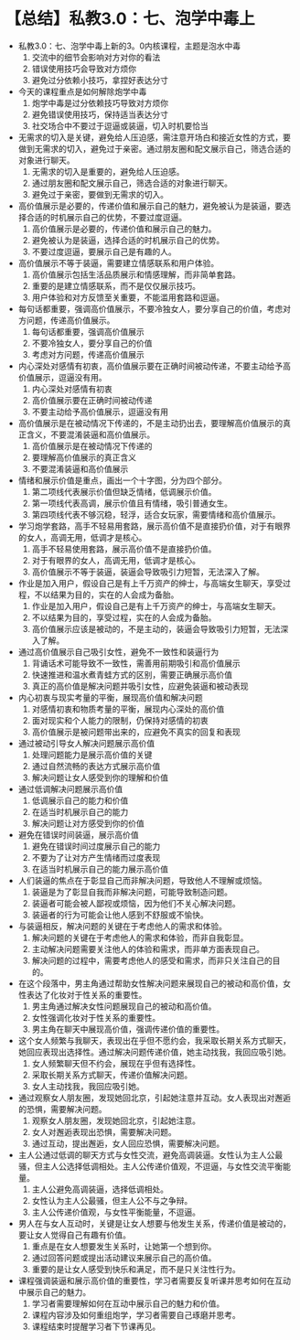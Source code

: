 # 【总结】私教3.0：七、泡学中毒上

-   私教3.0：七、泡学中毒上新的3。0内核课程，主题是泡水中毒
    1.  交流中的细节会影响对方对你的看法
    2.  错误使用技巧会导致对方烦你
    3.  避免过分依赖小技巧，拿捏好表达分寸
-   今天的课程重点是如何解除炮学中毒
    1.  炮学中毒是过分依赖技巧导致对方烦你
    2.  避免错误使用技巧，保持适当表达分寸
    3.  社交场合中不要过于逗逼或装逼，切入时机要恰当
-   无需求的切入是关键，避免给人压迫感，需注意开场白和接近女性的方式，要做到无需求的切入，避免过于亲密。通过朋友圈和配文展示自己，筛选合适的对象进行聊天。
    1.  无需求的切入是重要的，避免给人压迫感。
    2.  通过朋友圈和配文展示自己，筛选合适的对象进行聊天。
    3.  避免过于亲密，要做到无需求的切入。
-   高价值展示是必要的，传递价值和展示自己的魅力，避免被认为是装逼，要选择合适的时机展示自己的优势，不要过度逗逼。
    1.  高价值展示是必要的，传递价值和展示自己的魅力。
    2.  避免被认为是装逼，选择合适的时机展示自己的优势。
    3.  不要过度逗逼，要展示自己是有趣的人。
-   高价值展示不等于装逼，需要建立情感联系和用户体验。
    1.  高价值展示包括生活品质展示和情感理解，而非简单套路。
    2.  重要的是建立情感联系，而不是仅仅展示技巧。
    3.  用户体验和对方反馈至关重要，不能滥用套路和逗逼。
-   每句话都重要，强调高价值展示，不要冷独女人，要分享自己的价值，考虑对方问题，传递高价值展示。
    1.  每句话都重要，强调高价值展示
    2.  不要冷独女人，要分享自己的价值
    3.  考虑对方问题，传递高价值展示
-   内心深处对感情有初衷，高价值展示要在正确时间被动传递，不要主动给予高价值展示，逗逼没有用。
    1.  内心深处对感情有初衷
    2.  高价值展示要在正确时间被动传递
    3.  不要主动给予高价值展示，逗逼没有用
-   高价值展示是在被动情况下传递的，不是主动扔出去，要理解高价值展示的真正含义，不要混淆装逼和高价值展示。
    1.  高价值展示是在被动情况下传递的
    2.  要理解高价值展示的真正含义
    3.  不要混淆装逼和高价值展示
-   情绪和展示价值是重点，画出一个十字图，分为四个部分。
    1.  第二项线代表展示价值但缺乏情绪，低调展示价值。
    2.  第一项线代表高调，展示价值且有情绪，吸引普通女生。
    3.  第四项线代表不够沉稳，轻浮，适合女玩家，需要情绪和高价值展示。
-   学习炮学套路，高手不轻易用套路，展示高价值不是直接扔价值，对于有眼界的女人，高调无用，低调才是核心。
    1.  高手不轻易使用套路，展示高价值不是直接扔价值。
    2.  对于有眼界的女人，高调无用，低调才是核心。
    3.  高价值展示不等于装逼，装逼会导致吸引力短暂，无法深入了解。
-   作业是加入用户，假设自己是有上千万资产的绅士，与高端女生聊天，享受过程，不以结果为目的，实在的人会成为备胎。
    1.  作业是加入用户，假设自己是有上千万资产的绅士，与高端女生聊天。
    2.  不以结果为目的，享受过程，实在的人会成为备胎。
    3.  高价值展示应该是被动的，不是主动的，装逼会导致吸引力短暂，无法深入了解。
-   通过高价值展示自己吸引女性，避免不一致性和装逼行为
    1.  背诵话术可能导致不一致性，需善用前期吸引和高价值展示
    2.  快速推进和温水煮青蛙方式的区别，需要正确展示高价值
    3.  真正的高价值是解决问题并吸引女性，应避免装逼和被动表现
-   内心初衷与现实考量的平衡，展现高价值和解决问题
    1.  对感情初衷和物质考量的平衡，展现内心深处的高价值
    2.  面对现实和个人能力的限制，仍保持对感情的初衷
    3.  高价值展示是被问题带出来的，应避免不真实的回复和表现
-   通过被动引导女人解决问题展示高价值
    1.  处理问题能力是展示高价值的关键
    2.  通过自然流畅的表达方式展示高价值
    3.  解决问题让女人感受到你的理解和价值
-   通过低调解决问题展示高价值
    1.  低调展示自己的能力和价值
    2.  在适当时机展示自己的能力
    3.  解决问题让对方感受到你的价值
-   避免在错误时间装逼，展示高价值
    1.  避免在错误时间过度展示自己的能力
    2.  不要为了让对方产生情绪而过度表现
    3.  在适当时机展示自己的能力展示高价值
-   人们装逼的焦点在于彰显自己而非解决问题，导致他人不理解或烦恼。
    1.  装逼是为了彰显自我而非解决问题，可能导致制造问题。
    2.  装逼者可能会被人鄙视或烦恼，因为他们不关心解决问题。
    3.  装逼者的行为可能会让他人感到不舒服或不愉快。
-   与装逼相反，解决问题的关键在于考虑他人的需求和体验。
    1.  解决问题的关键在于考虑他人的需求和体验，而非自我彰显。
    2.  主动解决问题需要关注他人的体验和需求，而非单方面表现自己。
    3.  解决问题的过程中，需要考虑他人的感受和需求，而非只关注自己的目的。
-   在这个段落中，男主角通过帮助女性解决问题来展现自己的被动和高价值，女性表达了化妆对于性关系的重要性。
    1.  男主角通过解决女性问题展现自己的被动和高价值。
    2.  女性强调化妆对于性关系的重要性。
    3.  男主角在聊天中展现高价值，强调传递价值的重要性。
-   这个女人频繁与我聊天，表现出在乎但不愿约会，我采取长期关系方式聊天，她回应表现出选择性。通过解决问题传递价值，她主动找我，我回应吸引她。
    1.  女人频繁聊天但不约会，展现在乎但有选择性。
    2.  采取长期关系方式聊天，传递价值解决问题。
    3.  女人主动找我，我回应吸引她。
-   通过观察女人朋友圈，发现她回北京，引起她注意并互动。女人表现出对邂逅的恐惧，需要解决问题。
    1.  观察女人朋友圈，发现她回北京，引起她注意。
    2.  女人对邂逅表现出恐惧，需要解决问题。
    3.  通过互动，提出邂逅，女人回应恐惧，需要解决问题。
-   主人公通过低调的聊天方式与女性交流，避免高调装逼。女性认为主人公最骚，但主人公选择低调相处。主人公传递价值观，不逗逼，与女性交流平衡能量。
    1.  主人公避免高调装逼，选择低调相处。
    2.  女性认为主人公最骚，但主人公不与之争辩。
    3.  主人公传递价值观，与女性平衡能量，不逗逼。
-   男人在与女人互动时，关键是让女人想要与他发生关系，传递价值是被动的，要让女人觉得自己有趣有价值。
    1.  重点是在女人想要发生关系时，让她第一个想到你。
    2.  通过回答问题或提出活动建议来展示自己的高价值。
    3.  重要的是让女人感受到快乐和满足，而不是只关注性行为。
-   课程强调装逼和展示高价值的重要性，学习者需要反复听课并思考如何在互动中展示自己的魅力。
    1.  学习者需要理解如何在互动中展示自己的魅力和价值。
    2.  课程内容涉及如何重组炮学，学习者需要自己琢磨并思考。
    3.  课程结束时提醒学习者下节课再见。